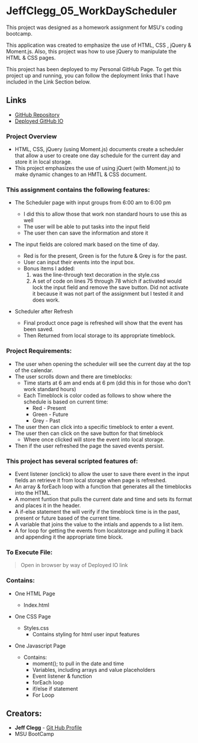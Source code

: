 # JeffClegg_05_WorkDayScheduler

This project was designed as a homework assignment for MSU's coding bootcamp. 

This application was created to emphasize the use of HTML, CSS , jQuery & Moment.js. Also, this project was  how to use jQuery to manipulate the HTML & CSS pages.

This project has been deployed to my Personal GitHub Page. To get this project up and running, you can follow the deployment links that I have included in the Link Section below.

## Links

* [GitHub Repository](https://github.com/JC72/JeffClegg_05_WorkDayScheduler)
* [Deployed GitHub IO](https://jc72.github.io/JeffClegg_05_WorkDayScheduler/) 

### Project Overview
* HTML, CSS, jQuery (using Moment.js) documents create a scheduler that allow a user to create one day schedule for the current day and store it in local storage.
* This project emphasizes the use of using jQuert (with Moment.js) to make dynamic changes to an HMTL & CSS document.

### This assignment contains the following features: 
* The Scheduler page with input groups from 6:00 am to 6:00 pm
    * I did this to allow those that work non standard hours to use this as well
    * The user will be able to put tasks into the input field
    * The user then can save the information and store it

    <!-- ![Start Page](https://github.com/JC72/JeffClegg_04_CodeQuiz/blob/main/Assets/images/ScreenShots/StartPage.png) -->

* The input fields are colored mark based on the time of day.
    * Red is for the present, Green is for the future & Grey is for the past.
    * User can input their events into the input box.
    * Bonus items I added:
        1. was the line-through text decoration in the style.css
        2. A set of code on lines 75 through 78 which if activated would lock the input field and remove the save button.  Did not activate it because it was not part of the assignment but I tested it and does work.


    <!-- ![First Page](https://github.com/JC72/JeffClegg_04_CodeQuiz/blob/main/Assets/images/ScreenShots/FirstQuestion.png) -->

* Scheduler after Refresh
    * Final product once page is refreshed will show that the event has been saved.
    * Then Returned from local storage to its appropriate timeblock.

    <!-- ![Final Page](https://github.com/JC72/JeffClegg_04_CodeQuiz/blob/main/Assets/images/ScreenShots/EndPage.png) -->


### Project Requirements: 

* The user when opening the scheduler will see the current day at the top of the calendar.
* The user scrolls down and there are timeblocks: 
    * Time starts at 6 am and ends at 6 pm (did this in for those who don't work standard hours)
    * Each Timeblock is color coded as follows to show where the schedule is based on  current time:
        * Red - Present
        * Green - Future
        * Grey - Past
* The user then can click into a specific timeblock to enter a event.
* The user then can click on the save button for that timeblock
    * Where once clicked will store the event into local storage.
* Then if the user refreshed the page the saved events persist.     

### This project has several scripted features of: 
* Event listener (onclick) to allow the user to save there event in the input fields an retrieve it from local storage when page is refreshed.
* An array & forEach loop with a function that generates all the timeblocks into the HTML.
* A moment funtion that pulls the current date and time and sets its format and places it in the header.
* A if-else statement the will verify if the timeblock time is in the past, present or future based of the current time. 
* A variable that joins the value to the intials and appends to a list item.
* A for loop for getting the events from localstorage and pulling it back and appending it the appropriate time block.

### To Execute File:
> Open in browser by way of Deployed IO link

### Contains: 
* One HTML Page
    * Index.html 

* One CSS Page
    * Styles.css
        * Contains styling for html user input features
        
* One Javascript Page
    * Contains:
        * moment(); to pull in the date and time 
        * Variables, including arrays and value placeholders
        * Event listener & function
        * forEach loop
        * if/else if statement
        * For Loop

## Creators:

* **Jeff Clegg** - [Git Hub Profile](https://github.com/JC72)
* MSU BootCamp